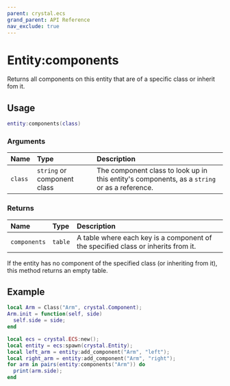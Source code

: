 ```yaml
---
parent: crystal.ecs
grand_parent: API Reference
nav_exclude: true
---
```


# Entity:components

Returns all components on this entity that are of a specific class or inherit fom it.

## Usage

```lua
entity:components(class)
```

### Arguments

| Name    | Type                        | Description                                                                                  |
| :------ | :-------------------------- | :------------------------------------------------------------------------------------------- |
| `class` | `string` or component class | The component class to look up in this entity's components, as a `string` or as a reference. |

### Returns

| Name         | Type    | Description                                                                       |
| :----------- | :------ | :-------------------------------------------------------------------------------- |
| `components` | `table` | A table where each key is a component of the specified class or inherits from it. |

If the entity has no component of the specified class (or inheriting from it), this method returns an empty table.

## Example

```lua
local Arm = Class("Arm", crystal.Component);
Arm.init = function(self, side)
  self.side = side;
end

local ecs = crystal.ECS:new();
local entity = ecs:spawn(crystal.Entity);
local left_arm = entity:add_component("Arm", "left");
local right_arm = entity:add_component("Arm", "right");
for arm in pairs(entity:components("Arm")) do
  print(arm.side);
end
```
